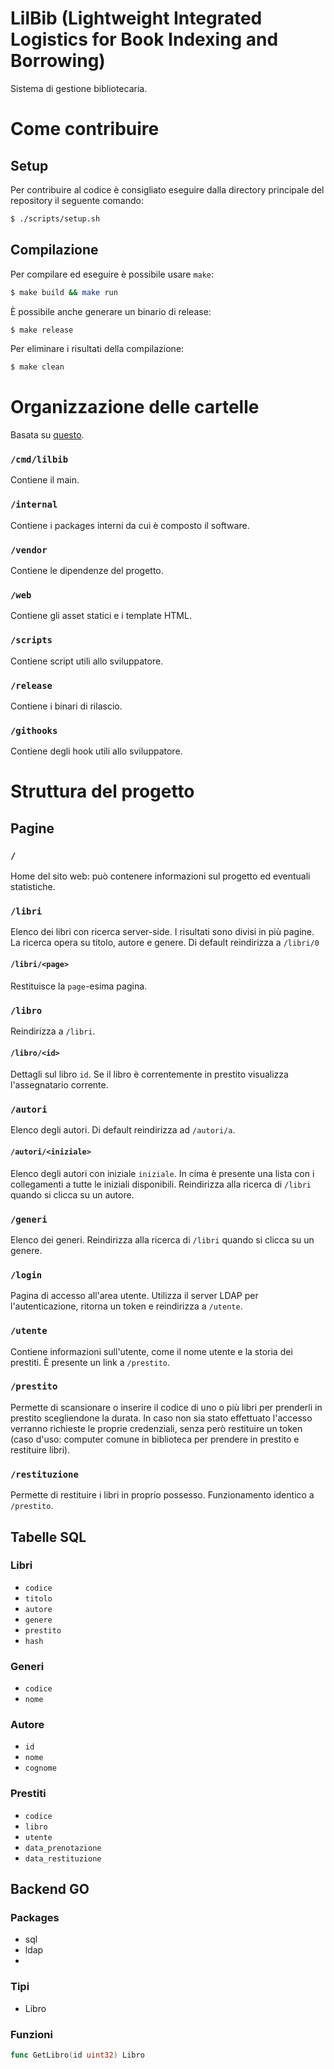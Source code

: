 # LilBib (Lightweight Integrated Logistics for Book Indexing and Borrowing)

Sistema di gestione bibliotecaria.

# Come contribuire

## Setup
Per contribuire al codice è consigliato eseguire dalla directory principale del repository il seguente comando:
```bash
$ ./scripts/setup.sh
```

## Compilazione
Per compilare ed eseguire è possibile usare `make`:
```bash
$ make build && make run
```
È possibile anche generare un binario di release:
```bash
$ make release
```

Per eliminare i risultati della compilazione:
```bash
$ make clean
```

# Organizzazione delle cartelle
Basata su [questo](https://github.com/golang-standards/project-layout).

### `/cmd/lilbib`
Contiene il main.

### `/internal`
Contiene i packages interni da cui è composto il software.

### `/vendor`
Contiene le dipendenze del progetto.

### `/web`
Contiene gli asset statici e i template HTML.

### `/scripts`
Contiene script utili allo sviluppatore.

### `/release`
Contiene i binari di rilascio.

### `/githooks`
Contiene degli hook utili allo sviluppatore.

# Struttura del progetto

## Pagine

### `/`
Home del sito web: può contenere informazioni sul progetto ed eventuali statistiche.

### `/libri`
Elenco dei libri con ricerca server-side.
I risultati sono divisi in più pagine.
La ricerca opera su titolo, autore e genere.
Di default reindirizza a `/libri/0`

#### `/libri/<page>`
Restituisce la `page`-esima pagina.

### `/libro`
Reindirizza a `/libri`.

#### `/libro/<id>`
Dettagli sul libro `id`.
Se il libro è correntemente in prestito visualizza l'assegnatario corrente.

### `/autori`
Elenco degli autori. Di default reindirizza ad `/autori/a`.

#### `/autori/<iniziale>`
Elenco degli autori con iniziale `iniziale`.
In cima è presente una lista con i collegamenti a tutte le iniziali disponibili.
Reindirizza alla ricerca di `/libri` quando si clicca su un autore.

### `/generi`
Elenco dei generi.
Reindirizza alla ricerca di `/libri` quando si clicca su un genere.

### `/login`
Pagina di accesso all'area utente.
Utilizza il server LDAP per l'autenticazione, ritorna un token e reindirizza a `/utente`.

### `/utente`
Contiene informazioni sull'utente, come il nome utente e la storia dei prestiti.
È presente un link a `/prestito`.

### `/prestito`
Permette di scansionare o inserire il codice di uno o più libri per prenderli in prestito scegliendone la durata.
In caso non sia stato effettuato l'accesso verranno richieste le proprie credenziali, senza però restituire un token (caso d'uso: computer comune in biblioteca per prendere in prestito e restituire libri).

### `/restituzione`
Permette di restituire i libri in proprio possesso.
Funzionamento identico a `/prestito`.

## Tabelle SQL

### Libri
* `codice`
* `titolo`
* `autore`
* `genere`
* `prestito`
* `hash`

### Generi
* `codice`
* `nome`

### Autore
* `id`
* `nome`
* `cognome`

### Prestiti
* `codice`
* `libro`
* `utente`
* `data_prenotazione`
* `data_restituzione`

## Backend GO

### Packages
* sql
* ldap
*

### Tipi
* Libro

### Funzioni
```go
func GetLibro(id uint32) Libro
```


